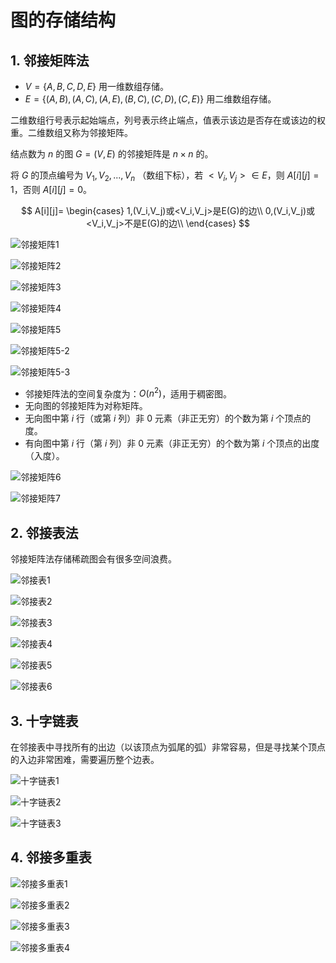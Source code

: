 # 图的存储结构

## 1. 邻接矩阵法

- $V=\{A,B,C,D,E\}$ 用一维数组存储。
- $E=\{(A,B),(A,C),(A,E),(B,C),(C,D),(C,E)\}$ 用二维数组存储。

二维数组行号表示起始端点，列号表示终止端点，值表示该边是否存在或该边的权重。二维数组又称为邻接矩阵。

结点数为 $n$ 的图 $G=(V,E)$ 的邻接矩阵是 $n \times n$ 的。

将 $G$ 的顶点编号为 $V_1,V_2,...,V_n$ （数组下标），若 $<V_i,V_j> \in E$，则 $A[i][j]=1$，否则 $A[i][j]=0$。

$$
A[i][j]=
\begin{cases}
  1,(V_i,V_j)或<V_i,V_j>是E(G)的边\\
  0,(V_i,V_j)或<V_i,V_j>不是E(G)的边\\
\end{cases}
$$

![邻接矩阵1](adjacency-matrix1.png)

![邻接矩阵2](adjacency-matrix2.png)

![邻接矩阵3](adjacency-matrix3.png)

![邻接矩阵4](adjacency-matrix4.png)

![邻接矩阵5](adjacency-matrix5.png)

![邻接矩阵5-2](adjacency-matrix5-2.png)

![邻接矩阵5-3](adjacency-matrix5-3.png)

- 邻接矩阵法的空间复杂度为：$O(n^2)$，适用于稠密图。
- 无向图的邻接矩阵为对称矩阵。
- 无向图中第 $i$ 行（或第 $i$ 列）非 $0$ 元素（非正无穷）的个数为第 $i$ 个顶点的度。
- 有向图中第 $i$ 行（第 $i$ 列）非 $0$ 元素（非正无穷）的个数为第 $i$ 个顶点的出度（入度）。

![邻接矩阵6](adjacency-matrix6.png)

![邻接矩阵7](adjacency-matrix7.png)

## 2. 邻接表法

邻接矩阵法存储稀疏图会有很多空间浪费。

![邻接表1](adjacency-list1.png)

![邻接表2](adjacency-list2.png)

![邻接表3](adjacency-list3.png)

![邻接表4](adjacency-list4.png)

![邻接表5](adjacency-list5.png)

![邻接表6](adjacency-list6.png)

## 3. 十字链表

在邻接表中寻找所有的出边（以该顶点为弧尾的弧）非常容易，但是寻找某个顶点的入边非常困难，需要遍历整个边表。

![十字链表1](cross-list1.png)

![十字链表2](cross-list2.png)

![十字链表3](cross-list3.png)

## 4. 邻接多重表

![邻接多重表1](adjacency-multiple-list1.png)

![邻接多重表2](adjacency-multiple-list2.png)

![邻接多重表3](adjacency-multiple-list3.png)

![邻接多重表4](adjacency-multiple-list4.png)
